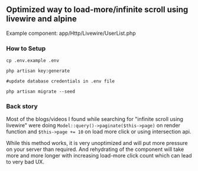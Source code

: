 ## Optimized way to load-more/infinite scroll using livewire and alpine

Example component: app/Http/Livewire/UserList.php

### How to Setup
``` 
cp .env.example .env 

php artisan key:generate 

#update database credentials in .env file

php artisan migrate --seed
```

### Back story
Most of the blogs/videos I found while searching for "infinite scroll using livewire" were doing `Model::query()->paginate($this->page)` on render function and `$this->page += 10` on load more click or using intersection api. 

While this method works, it is very unoptimized and will put more pressure on your server than required. And rehydrating of the component will take more and more longer with increasing load-more click count which can lead to very bad UX.


